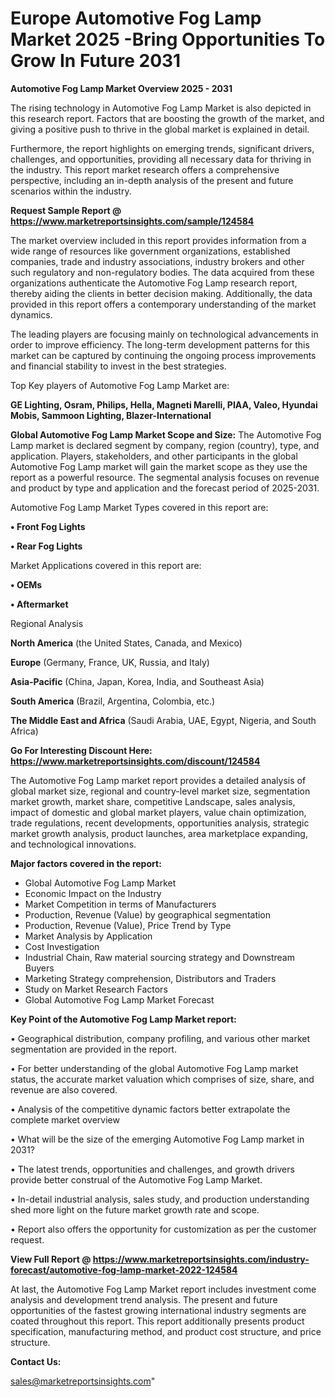 # Europe Automotive Fog Lamp Market 2025 -Bring Opportunities To Grow In Future 2031

<Strong> Automotive Fog Lamp Market Overview 2025 - 2031</strong>

The rising technology in Automotive Fog Lamp Market is also depicted in this research report. Factors that are boosting the growth of the market, and giving a positive push to thrive in the global market is explained in detail.

Furthermore, the report highlights on emerging trends, significant drivers, challenges, and opportunities, providing all necessary data for thriving in the industry. This report market research offers a comprehensive perspective, including an in-depth analysis of the present and future scenarios within the industry.

<strong>Request Sample Report @ <a href=https://www.marketreportsinsights.com/sample/124584>https://www.marketreportsinsights.com/sample/124584</a></strong>

The market overview included in this report provides information from a wide range of resources like government organizations, established companies, trade and industry associations, industry brokers and other such regulatory and non-regulatory bodies. The data acquired from these organizations authenticate the Automotive Fog Lamp research report, thereby aiding the clients in better decision making. Additionally, the data provided in this report offers a contemporary understanding of the market dynamics.

The leading players are focusing mainly on technological advancements in order to improve efficiency. The long-term development patterns for this market can be captured by continuing the ongoing process improvements and financial stability to invest in the best strategies.

Top Key players of Automotive Fog Lamp Market are:

<strong>GE Lighting, Osram, Philips, Hella, Magneti Marelli, PIAA, Valeo, Hyundai Mobis, Sammoon Lighting, Blazer-International</strong>

<strong><b>Global Automotive Fog Lamp Market Scope and Size:</b></strong>
The Automotive Fog Lamp market is declared segment by company, region (country), type, and application. Players, stakeholders, and other participants in the global Automotive Fog Lamp market will gain the market scope as they use the report as a powerful resource. The segmental analysis focuses on revenue and product by type and application and the forecast period of 2025-2031.

Automotive Fog Lamp Market Types covered in this report are:

<strong>• Front Fog Lights

• Rear Fog Lights</strong>

Market Applications covered in this report are:

<strong>• OEMs

• Aftermarket</strong> 

Regional Analysis

<strong>North America</strong> (the United States, Canada, and Mexico)

<strong>Europe</strong> (Germany, France, UK, Russia, and Italy)

<strong>Asia-Pacific</strong> (China, Japan, Korea, India, and Southeast Asia)

<strong>South America</strong> (Brazil, Argentina, Colombia, etc.)

<strong>The Middle East and Africa</strong> (Saudi Arabia, UAE, Egypt, Nigeria, and South Africa)

<strong>Go For Interesting Discount Here: <a href=https://www.marketreportsinsights.com/discount/124584>https://www.marketreportsinsights.com/discount/124584</a></strong>

The Automotive Fog Lamp market report provides a detailed analysis of global market size, regional and country-level market size, segmentation market growth, market share, competitive Landscape, sales analysis, impact of domestic and global market players, value chain optimization, trade regulations, recent developments, opportunities analysis, strategic market growth analysis, product launches, area marketplace expanding, and technological innovations.

<strong><b>Major factors covered in the report:</b></strong>
<ul>
  <li>Global Automotive Fog Lamp Market </li>
  <li>Economic Impact on the Industry</li>
  <li>Market Competition in terms of Manufacturers</li>
  <li>Production, Revenue (Value) by geographical segmentation</li>
  <li>Production, Revenue (Value), Price Trend by Type</li>
  <li>Market Analysis by Application</li>
  <li>Cost Investigation</li>
  <li>Industrial Chain, Raw material sourcing strategy and Downstream Buyers</li>
  <li>Marketing Strategy comprehension, Distributors and Traders</li>
  <li>Study on Market Research Factors</li>
  <li>Global Automotive Fog Lamp Market Forecast</li>
</ul>

<strong><b>Key Point of the Automotive Fog Lamp Market report:</b></strong>

• Geographical distribution, company profiling, and various other market segmentation are provided in the report.

• For better understanding of the global Automotive Fog Lamp market status, the accurate market valuation which comprises of size, share, and revenue are also covered.

• Analysis of the competitive dynamic factors better extrapolate the complete market overview

• What will be the size of the emerging Automotive Fog Lamp market in 2031?

• The latest trends, opportunities and challenges, and growth drivers provide better construal of the Automotive Fog Lamp Market.

• In-detail industrial analysis, sales study, and production understanding shed more light on the future market growth rate and scope.

• Report also offers the opportunity for customization as per the customer request.

<strong><b>View Full Report @ <a href=https://www.marketreportsinsights.com/industry-forecast/automotive-fog-lamp-market-2022-124584>https://www.marketreportsinsights.com/industry-forecast/automotive-fog-lamp-market-2022-124584</a></b></strong>


At last, the Automotive Fog Lamp Market report includes investment come analysis and development trend analysis. The present and future opportunities of the fastest growing international industry segments are coated throughout this report. This report additionally presents product specification, manufacturing method, and product cost structure, and price structure.

<strong>Contact Us:</strong>

sales@marketreportsinsights.com"
